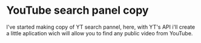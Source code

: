 # YouTube search panel copy
I've started making copy of YT search pannel, here, with YT's API i'll create a little aplication wich will allow you to find any public video from YouTube.
